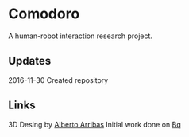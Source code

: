 # Comodoro
A human-robot interaction research project.

## Updates
2016-11-30
Created repository
## Links
3D Desing by [Alberto Arribas](https://www.albertoarribasart.com)
Initial work done on  [Bq](http://diwo.bq.com/creando-animaciones-con-matrices-de-led-para-robots-con-arduino-y-protocoder/)
